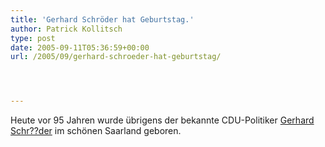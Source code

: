 ```yaml
---
title: 'Gerhard Schröder hat Geburtstag.'
author: Patrick Kollitsch
type: post
date: 2005-09-11T05:36:59+00:00
url: /2005/09/gerhard-schroeder-hat-geburtstag/




---
```

Heute vor 95 Jahren wurde übrigens der bekannte CDU-Politiker [Gerhard Schr??der][1] im schönen Saarland geboren.

 [1]: http://de.wikipedia.org/wiki/Gerhard_Schr%C3%B6der_%28CDU%29
